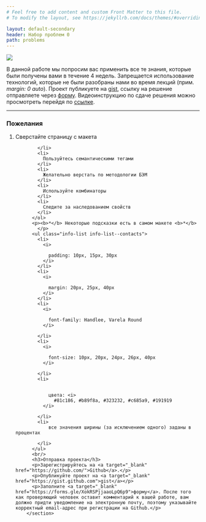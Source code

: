 ```yaml
---
# Feel free to add content and custom Front Matter to this file.
# To modify the layout, see https://jekyllrb.com/docs/themes/#overriding-theme-defaults

layout: default-secondary
header: Набор проблем 0
path: problems
---
```


<section class="info info--about problem-set">
          <a target="_blank" href="https://makecs138x.ru/assets/images/np0_example.png" class="photo">
            <!-- <h1>Amber Heard</h1> -->
            <img src="{{ site.url }}/assets/images/np0_example.png" />
            <!-- <div class="glow-wrap">
                      <i class="glow"></i>
                    </div> -->
          </a>        
          <p>
            В данной работе мы попросим вас применить все те знания, которые были получены вами в течение 4 недель. Запрещается использование технологий, которые не были разобраны нами во время лекций (прим. <i>margin: 0 auto</i>). Проект публикуете на <a target="_blank" href="https://gist.github.com">gist</a>, ссылку на решение отправляете через <a target="_blank" href="https://forms.gle/XokRSPjjaaoLpQ6p9">форму</a>. Видеоинструкцию по сдаче решения можно просмотреть перейдя по <a target="_blank" href="#">ссылке</a>.
          </p>
          <hr />
          <h3>Пожелания</h3>
          <ol class="info-list info-list--contacts">
            <li>
              Сверстайте страницу с макета
              
            </li>
            <li>
              Пользуйтесь семантическими тегами
            </li>
            <li>
              Желательно верстать по методологии БЭМ
            </li>
            <li>
              Используйте комбинаторы
            </li>
            <li>
              Следите за наследованием свойств
            </li>
          </ol>
          <p><b>*</b> Некоторые подсказки есть в самом макете <b>*</b>
            </p>
          <ul class="info-list info-list--contacts">
            <li>
              <i>

                padding: 10px, 15px, 30px
              </i>
            </li>
            <li>
              <i>

                margin: 20px, 25px, 40px
              </i>
            </li>
            <li>
              <i>

                font-family: Handlee, Varela Round
              </i>
              
            </li>
            <li>
              <i>

                font-size: 10px, 20px, 24px, 26px, 40px
              </i>
              
            </li>
            <li>
              

                цвета: <i>
                  #81c186, #b89f8a, #323232, #c685a9, #191919
              </i>
              
            </li>
            <li>
                все значения ширины (за исключением одного) заданы в процентах
              
            </li>
          </ul>
          <br/>
          <h3>Отправка проекта</h3>
          <p>Зарегистрируйтесь на <a target="_blank" href="https://github.com/">Github</a>.</p>
          <p>Опубликуйте проект на <a target="_blank" href="https://gist.github.com">gist</a></p>
          <p>Заполните <a target="_blank" href="https://forms.gle/XokRSPjjaaoLpQ6p9">форму</a>. После того как проверяющий человек оставит комментарий к вашей работе, вам должно придти уведомление на электронную почту, поэтому указывайте корректный email-адрес при регистрации на Github.</p>
        </section>